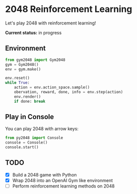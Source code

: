 # 2048 Reinforcement Learning

Let's play 2048 with reinforcement learning!

**Current status:** in progress


## Environment

```python
from gym2048 import Gym2048
gym = Gym2048()
env = gym.make()

env.reset()
while True:
    action = env.action_space.sample()
    obervation, reward, done, info = env.step(action)
    env.render()
    if done: break
```


## Play in Console

You can play 2048 with arrow keys:

```python
from py2048 import Console
console = Console()
console.start()
```


## TODO

- [x] Build a 2048 game with Python
- [x] Wrap 2048 into an OpenAI Gym like environment
- [ ] Perform reinforcement learning methods on 2048